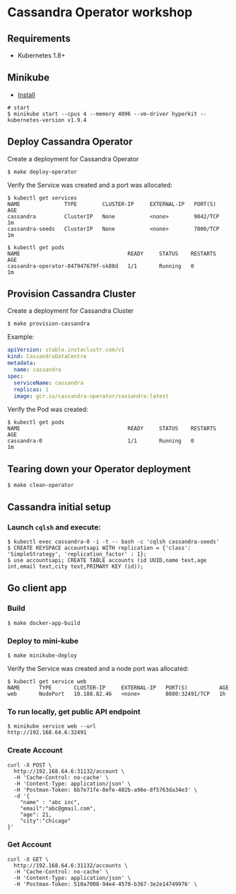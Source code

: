 # Cassandra Operator workshop

## Requirements
* Kubernetes 1.8+

## Minikube
 
 * [Install](https://kubernetes.io/docs/tasks/tools/install-minikube/)

```
# start
$ minikube start --cpus 4 --memory 4096 --vm-driver hyperkit --kubernetes-version v1.9.4
```

## Deploy Cassandra Operator 

Create a deployment for Cassandra Operator

```
$ make deploy-operator
```

Verify the Service was created and a port was allocated:

```
$ kubectl get services
NAME              TYPE        CLUSTER-IP     EXTERNAL-IP   PORT(S)          AGE
cassandra         ClusterIP   None           <none>        9042/TCP         1m
cassandra-seeds   ClusterIP   None           <none>        7000/TCP         1m

$ kubectl get pods
NAME                                  READY     STATUS    RESTARTS   AGE
cassandra-operator-847947679f-sk88d   1/1       Running   0          1m
```

## Provision Cassandra Cluster

Create a deployment for Cassandra Cluster

```
$ make provision-cassandra
```

Example: 
```yaml
apiVersion: stable.instaclustr.com/v1
kind: CassandraDataCentre
metadata:
  name: cassandra
spec:
  serviceName: cassandra
  replicas: 1
  image: gcr.io/cassandra-operator/cassandra:latest
```

Verify the Pod was created:

```
$ kubectl get pods
NAME                                  READY     STATUS    RESTARTS   AGE
cassandra-0                           1/1       Running   0          1m
```

## Tearing down your Operator deployment

```
$ make clean-operator
```

## Cassandra initial setup

### Launch `cqlsh` and execute:

```
$ kubectl exec cassandra-0 -i -t -- bash -c 'cqlsh cassandra-seeds'
$ CREATE KEYSPACE accountsapi WITH replication = {'class': 'SimpleStrategy', 'replication_factor' : 1};
$ use accountsapi; CREATE TABLE accounts (id UUID,name text,age int,email text,city text,PRIMARY KEY (id));
```

## Go client app

### Build

```
$ make docker-app-build
```

### Deploy to mini-kube

```
$ make minikube-deploy
```

Verify the Service was created and a node port was allocated:
```
$ kubectl get service web
NAME      TYPE       CLUSTER-IP     EXTERNAL-IP   PORT(S)          AGE
web       NodePort   10.108.82.46   <none>        8080:32491/TCP   1h
```

### To run locally, get public API endpoint
```
$ minikube service web --url
http://192.168.64.6:32491
```

### Create Account

```
curl -X POST \
  http://192.168.64.6:31132/account \
  -H 'Cache-Control: no-cache' \
  -H 'Content-Type: application/json' \
  -H 'Postman-Token: 6b7e71fe-8efe-402b-a96e-8f5763da34e3' \
  -d '{
	"name" : "abc inc",
	"email":"abc@gmail.com",
	"age": 21,
	"city":"chicago"
}'
```

### Get Account

```
curl -X GET \
  http://192.168.64.6:31132/accounts \
  -H 'Cache-Control: no-cache' \
  -H 'Content-Type: application/json' \
  -H 'Postman-Token: 510a7008-94e4-4570-b367-3e2e14749976' \
```